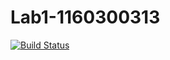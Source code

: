# Lab1-1160300313
[![Build Status](https://travis-ci.org/1160300313/HIT_CS_Lab1.svg?branch=master)](https://travis-ci.org/1160300313/HIT_CS_Lab1)
